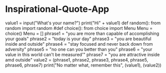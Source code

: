 # Inspirational-Quote-App

value1 = input("What's your name?")
print("Hi" + value1)
def random():
    from random import random
#def choice():
    from choice import Menu
Menu = choice()
Menu = []
phrase1 = "you are more than capable of accomplishing your goals"
phrase2 = "today is your day"
phrase3 = "you are beautiful inside and outside"
phrase4 = "stay focused and never back down from adversity"
phrase5 = "no one can you better than you"
phrase6 = "your value in this world can't be measured'"
phrase7 = "you are attractive inside amd outside"
value2 = (phrase1, phrase2, phrase3, phrase4, phrase5, phrase6, phrase7)
print("No matter what, remember this", (value1), (value2))

